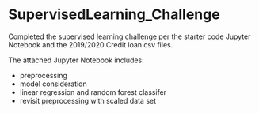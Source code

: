 # SupervisedLearning_Challenge

Completed the supervised learning challenge per the starter code Jupyter Notebook and the 2019/2020 Credit loan csv files.

The attached Jupyter Notebook includes:
* preprocessing 
* model consideration
* linear regression and random forest classifer
* revisit preprocessing with scaled data set
